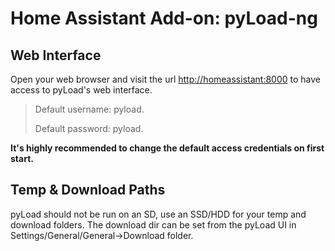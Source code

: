 # Home Assistant Add-on: pyLoad-ng

## Web Interface

Open your web browser and visit the url [http://homeassistant:8000](http://homeassistant:8000) to have access to pyLoad's web interface.

> Default username: pyload.
>
> Default password: pyload.

**It's highly recommended to change the default access credentials on first start.**

## Temp & Download Paths

pyLoad should not be run on an SD, use an SSD/HDD for your temp and download folders. The download dir can be set from the pyLoad UI in Settings/General/General->Download folder.
